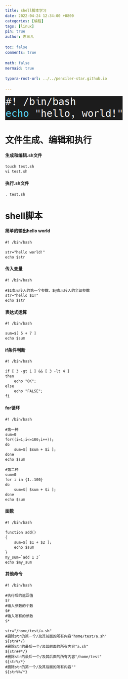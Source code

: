 ```yaml
---
title: shell脚本学习
date: 2022-04-24 12:34:00 +0800
categories: [编程]
tags: [linux]
pin: true
author: 东三儿

toc: false
comments: true

math: false
mermaid: true

typora-root-url: ../../penciler-star.github.io

---
```


![bash](/assets/blog_res/2022-04-24-first-shell.assets/bash.png)

# 文件生成、编辑和执行

#### 生成和编辑.sh文件

```shell
touch test.sh
vi test.sh
```

#### 执行.sh文件

```shell
. test.sh
```

# shell脚本

#### 简单的输出hello world

```shell
#! /bin/bash

str="hello world!"
echo $str
```

#### 传入变量

```shell
#! /bin/bash

#$1表示传入的第一个参数，$@表示传入的全部参数
str="hello $1!"
echo $str
```

#### 表达式运算

```shell
#! /bin/bash

sum=$[ 5 + 7 ]
echo $sum
```

#### if条件判断

```shell
#! /bin/bash

if [ 3 -gt 1 ] && [ 3 -lt 4 ]
then
	echo "OK";
else
	echo "FALSE";
fi
```

#### for循环

```shell
#! /bin/bash

#第一种
sum=0
for((i=1;i<=100;i++));
do
	sum=$[ $sum + $i ];
done
echo $sum

#第二种
sum=0
for i in {1..100}
do
	sum=$[ $sum + $i ];
done
echo $sum
```

#### 函数

```shell
#! /bin/bash

function add()
{
	sum=$[ $1 + $2 ];
	echo $sum
}
my_sum=`add 1 3`
echo $my_sum
```

#### 其他命令

```shell
#! /bin/bash

#执行后的返回值
$?
#输入参数的个数
$#
#输入所有的参数
$*

str="/home/test/a.sh"
#删除str的第一个/及其前面的所有内容"home/test/a.sh"
${str#*/}
#删除str的最后一个/及其前面的所有内容"a.sh"
${str##*/}
#删除str的最后一个/及其后面的所有内容"/home/test"
${str%/*}
#删除str的第一个/及其后面的所有内容""
${str%%/*}
```

